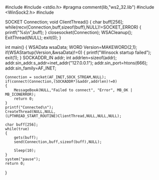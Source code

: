 #include <iostream>
#include <stdio.h>
#pragma comment(lib,"ws2_32.lib")
#include <WinSock2.h>
#include <string>

SOCKET Connection;
void ClientThread()
{
	char buff[256];
	while(recv(Connection,buff,sizeof(buff),NULL)!=SOCKET_ERROR)
	{
		printf("%s\n",buff);
	}
	closesocket(Connection);
	WSACleanup();
	ExitThread(NULL);
	exit(0);
}




int main()
{
	WSAData wsaData;
	WORD Version=MAKEWORD(2,1);
	if(WSAStartup(Version,&wsaData)!=0)
	{
		printf("Winsock startup failed");
		exit(1);
	}
	SOCKADDR_IN addr;
	int addrlen=sizeof(addr);
	addr.sin_addr.s_addr=inet_addr("127.0.0.1");
	addr.sin_port=htons(666);
	addr.sin_family=AF_INET;

	Connection = socket(AF_INET,SOCK_STREAM,NULL);
	if(connect(Connection,(SOCKADDR*)&addr,addrlen)!=0)
	{
		MessageBoxA(NULL,"Failed to connect", "Error", MB_OK |  MB_ICONERROR);
		return 0;
	}
	printf("Connected\n");
	CreateThread(NULL,NULL,(LPTHREAD_START_ROUTINE)ClientThread,NULL,NULL,NULL);

	char buff[256];
	while(true)
	{
		gets(buff);
		send(Connection,buff,sizeof(buff),NULL);
		
		Sleep(10);
	}
	system("pause");
	return 0;
}
